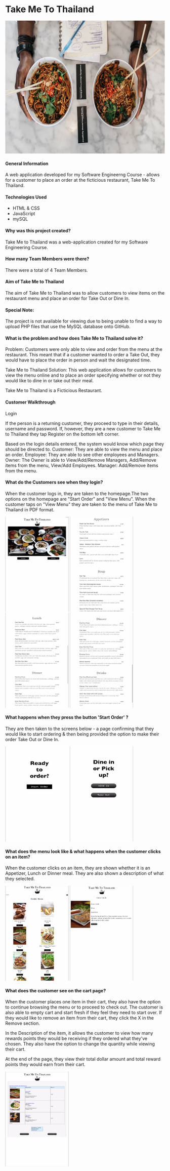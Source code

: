 # Take Me To Thailand
<p align="center">
  <img src="/takemetothailand.png" height= "420" width="600"/>
</p>

#### General Information

A web application developed for my Software Engineerng Course - allows for a customer to place an order at the ficticious restaurant, Take Me To Thailand.

#### Technologies Used

* HTML & CSS
* JavaScript
* mySQL

####  Why was this project created?

Take Me to Thailand was a web-application created for my Software Engineering Course.


####  How many Team Members were there?

There were a total of 4 Team Members.

#### Aim of Take Me to Thailand

The aim of Take Me to Thailand was to allow customers to view items on the restaurant menu and place an order for Take Out or Dine In.

#### Special Note:

The project is not available for viewing due to being unable to find a way to upload PHP files that use the MySQL database onto GitHub.

#### What is the problem and how does Take Me to Thailand solve it?

Problem: Customers were only able to view and order from the menu at the restaurant. This meant that if a customer wanted to order a Take Out, they would have to place the order in person and wait the designated time.

Take Me to Thailand Solution: This web application allows for customers to view the menu online and to place an order specifying whether or not they would like to dine in or take out their meal.

Take Me to Thailand is a Ficticious Restaurant.

#### Customer Walkthrough
Login

If the person is a returning customer, they proceed to type in their details, username and password. If, however, they are a new customer to Take Me to Thailand they tap Register on the bottom left corner.

<p class="center>
   <img src="/images/login.jpg" alt="patient viewpoint" height="300px" width="200px"/>
</p>

Based on the login details entered, the system would know which page they should be directed to.
Customer: They are able to view the menu and place an order.
Employee: They are able to see other employees and Managers.
Owner: The Owner is able to View/Add/Remove Managers, Add/Remove items from the menu, View/Add Employees.
Manager: Add/Remove items from the menu.

#### What do the Customers see when they login?
When the customer logs in, they are taken to the homepage.The two options on the homepage are "Start Order" and "View Menu".
When the customer taps on "View Menu" they are taken to the menu of Take Me to Thailand in PDF format.

<p class="center">
  <img height="300px" width="200px" src = "/images/homepage.jpg" alt = "Home Page">
  <img height="300px" width="200px" src = "/images/pdfmenu.jpg" alt = "Menu">
  <img height="300px" width="200px" src = "/images/lunchdinner.jpg" alt = "Menu">
  <img height="300px" width="200px" src = "/images/drinks.jpg" alt = "Menu">
</p>

#### What happens when they press the button 'Start Order' ?
They are then taken to the screens below - a page confirming that they would like to start ordering & then being provided the
option to make their order Take Out or Dine In.

<p class="center">
  <img height="300px" width="200px" src = "/images/readyorder.jpg" alt = "Ready to Order">
  <img height="300px" width="200px" src = "/images/dineinorpick.jpg" alt = "Dine In or Pick Up">
</p>

#### What does the menu look like & what happens when the customer clicks on an item?
When the customer clicks on an item, they are shown whether it is an Appetizer, Lunch or Dinner meal. They are also shown a description of what they selected.
<p>
  <img height="300px" width="200px" src = "/images/menu.jpg" alt = "Menu">
  <img height="300px" width="200px"src = "/images/viewitem.jpg" alt = "view item">
</p>

#### What does the customer see on the cart page?
When the customer places one item in their cart, they also have the option to continue browsing the menu or to proceed to check out. The customer is also able to empty cart and start fresh if they feel they need to start over. If they would like to remove an item from their cart, they click the X in the Remove section.

In the Description of the item, it allows the customer to view how many rewards points they would be receiving if they ordered what they've chosen. They also have the option to change the quantity while viewing their cart.

At the end of the page, they view their total dollar amount and total reward points they would earn from their cart.

<p class="center">
   <img height="300px" width="200px" src = "/images/moreitems.jpg" alt = "items on menu">
</p>
